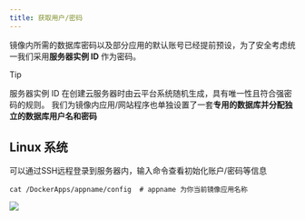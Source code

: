 ```yaml
---
title: 获取用户/密码
---
```

镜像内所需的数据库密码以及部分应用的默认账号已经提前预设，为了安全考虑统一我们采用**服务器实例 ID** 作为密码。

> [!tip]
> 服务器实例 ID 在创建云服务器时由云平台系统随机生成，具有唯一性且符合强密码的规则。
   我们为镜像内应用/网站程序也单独设置了一套**专用的数据库并分配独立的数据库用户名和密码**
   
## Linux 系统
可以通过SSH远程登录到服务器内，输入命令查看初始化账户/密码等信息
``` shell
cat /DockerApps/appname/config  # appname 为你当前镜像应用名称
```
![](https://img.stacknil.com//20240113150852.png)
